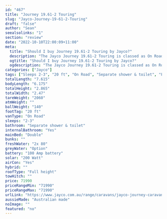 ```yaml
---
id: "467"
title: "Journey 19.61-2 Touring"
slug: "Jayco-Journey-19-61-2-Touring"
draft: "false"
author: "Sean"
seealsolinks: "1"
section: "review"
date: "2022-10-10T22:00:09+11:00"
meta:
  title: "Should I buy Journey 19.61-2 Touring by Jayco?"
  description: "The Jayco Journey 19.61-2 Touring is classed as On Road, and sleeps 2-3 people. It is Australian made and comes in at 20 ft. It generally has Separate shower & toilet."
  ogtitle: "Should I buy Journey 19.61-2 Touring by Jayco?"
  ogdescription: "The Jayco Journey 19.61-2 Touring is classed as On Road, and sleeps 2-3 people. It is Australian made and comes in at 20 ft. It generally has Separate shower & toilet."
categories: ["Jayco"]
tags: ["Sleeps 2-3", "20 ft", "On Road", "Separate shower & toilet", "Full height", "70 - 80k", "Australian made"]
totalLength: "7.615"
bodyLength: "6.175"
totalHeight: "2.865"
totalWidth: "2.47"
tareWeight: "2060"
atmWeight: ""
ballWeight: "140"
footTag: "20 ft"
vanType: "On Road"
sleeps: "2-3"
bathroom: "Separate shower & toilet"
internalBathroom: "Yes"
mainBed: "Double"
bunks: ""
freshWater: "2x 80"
greyWater: "Option"
battery: "100 Amp battery"
solar: "200 Watt"
airCon: "Yes"
hybrid: ""
roofType: "Full height"
towHitch: ""
price: 71990
priceRangeMin: "71990"
priceRangeMax: "71990"
urlLink: "https://www.jayco.com.au/range/caravans/jayco-journey-caravan/floor-plans/touring/journey-1961-2jy-my22"
aussieMade: "Australian made"
noImage: ""
featured: "no"
---
```

